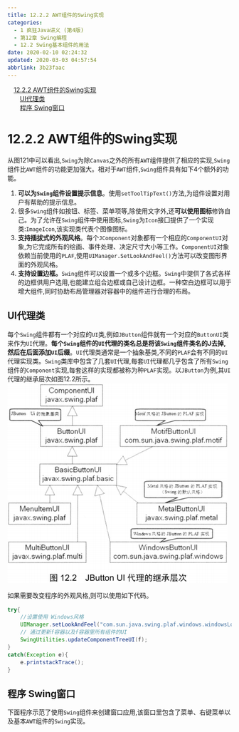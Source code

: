 ```yaml
---
title: 12.2.2 AWT组件的Swing实现
categories: 
  - 1 疯狂Java讲义 (第4版)
  - 第12章 Swing编程
  - 12.2 Swing基本组件的用法
date: 2020-02-10 02:24:32
updated: 2020-03-03 04:57:54
abbrlink: 3b23faac
---
```

<div id='my_toc'><a href="/JavaReadingNotes/3b23faac/#12-2-2-AWT组件的Swing实现" class="header_1">12.2.2 AWT组件的Swing实现</a>&nbsp;<br><a href="/JavaReadingNotes/3b23faac/#UI代理类" class="header_2">UI代理类</a>&nbsp;<br><a href="/JavaReadingNotes/3b23faac/#程序-Swing窗口" class="header_2">程序 Swing窗口</a>&nbsp;<br></div>
<style>.header_1{margin-left: 1em;}.header_2{margin-left: 2em;}.header_3{margin-left: 3em;}.header_4{margin-left: 4em;}.header_5{margin-left: 5em;}.header_6{margin-left: 6em;}</style>
<!--more-->
<script>if (navigator.platform.search('arm')==-1){document.getElementById('my_toc').style.display = 'none';}var e,p = document.getElementsByTagName('p');while (p.length>0) {e = p[0];e.parentElement.removeChild(e);}</script>

<!--end-->
# 12.2.2 AWT组件的Swing实现
从图121中可以看出,`Swing`为除`Canvas`之外的所有`AWT`组件提供了相应的实现,`Swing`组件比`AWT`组件的功能更加强大。相对于`AWT`组件,`Swing`组件具有如下4个额外的功能。
1. **可以为`Swing`组件设置提示信息**。使用`setToolTipText()`方法,为组件设置对用户有帮助的提示信息。
2. 很多`Swing`组件如按钮、标签、菜单项等,除使用文字外,还**可以使用图标**修饰自己。为了允许在`Swing`组件中使用图标,`Swing`为`Icon`接囗提供了一个实现类:`ImageIcon`,该实现类代表个图像图标。
3. **支持插拔式的外观风格**。每个`JComponent`对象都有一个相应的`ComponentUI`对象,为它完成所有的绘画、事件处理、决定尺寸大小等工作。`ComponentUI`对象依赖当前使用的`PLAF`,使用`UIManager.SetLookAndFeel()`方法可以改变图形界面的外观风格。
4. **支持设置边框。**`Swing`组件可以设置一个或多个边框。`Swing`中提供了各式各样的边框供用户选用,也能建立组合边框或自己设计边框。一种空白边框可以用于增大组件,同时协助布局管理器对容器中的组件进行合理的布局。

## UI代理类
每个`Swing`组件都有一个对应的`UI`类,例如`JButton`组件就有一个对应的`ButtonUI`类来作为`UI`代理。**每个`Swing`组件的`UI`代理的类名总是将该`Swing`组件类名的J去掉,然后在后面添加`UI`后缀**。`UI`代理类通常是一个抽象基类,不同的`PLAF`会有不同的`UI`代理实现类。`Swing`类库中包含了几套`UI`代理,每套`UI`代理都几乎包含了所有`Swing`组件的`Component`实现,每套这样的实现都被称为种`PLAF`实现。以`JButton`为例,其`UI`代理的继承层次如图12.2所示。
![这里有一张图片](https://raw.githubusercontent.com/lanlan2017/images/master/CrazyJavaHandout4/Chapter12/12.2.2/1.png)
<!-- CrazyJavaHandout4/Chapter12/12.2.2/ -->
如果需要改变程序的外观风格,则可以使用如下代码。
```java
try{
    //设置使用 Windows风格
    UIManager.setLookAndFeel("com.sun.java.swing.plaf.windows.windowsLookAndFeel");
    // 通过更新f容器以及f容器里所有组件的UI
    SwingUtilities.updateComponentTreeUI(f);
}
catch(Exception e){
    e.printstackTrace();
}
```
## 程序 Swing窗口
下面程序示范了使用`Swing`组件来创建窗口应用,该窗口里包含了菜单、右键菜单以及基本`AWT`组件的`Swing`实现。
